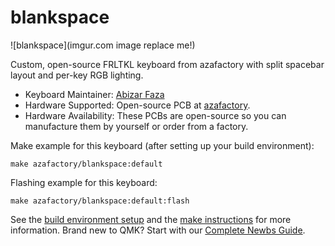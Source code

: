 # blankspace

![blankspace](imgur.com image replace me!)

Custom, open-source FRLTKL keyboard from azafactory with split spacebar layout and per-key RGB lighting.

* Keyboard Maintainer: [Abizar Faza](https://github.com/azaffaza)
* Hardware Supported: Open-source PCB at [azafactory](https://github.com/azaffaza/azafactory).
* Hardware Availability: These PCBs are open-source so you can manufacture them by yourself or order from a factory.

Make example for this keyboard (after setting up your build environment):

    make azafactory/blankspace:default

Flashing example for this keyboard:

    make azafactory/blankspace:default:flash

See the [build environment setup](https://docs.qmk.fm/#/getting_started_build_tools) and the [make instructions](https://docs.qmk.fm/#/getting_started_make_guide) for more information. Brand new to QMK? Start with our [Complete Newbs Guide](https://docs.qmk.fm/#/newbs).
